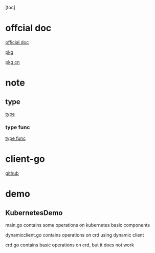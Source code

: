 [toc]

# offcial doc

[official doc](https://golang.org/doc/)

[pkg](https://golang.org/pkg/)

[pkg cn](https://www.php.cn/manual/view/35126.html)

# note

## type

[type](https://studygolang.com/articles/18729?fr=sidebar)

### type func

[type func](https://blog.csdn.net/hjxisking/article/details/107469429)

# client-go

[github](https://github.com/kubernetes/client-go/tree/master/examples)

# demo

## KubernetesDemo

main.go contains some operations on kubernetes basic components

dynamicclient.go contains operations on crd using dynamic client

crd.go contains basic operations on crd, but it does not work
